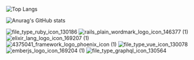 ![Top Langs](https://github-readme-stats.vercel.app/api/top-langs/?username=shayanholakouee&layout=compact&theme=ocean_dark)

![Anurag's GitHub stats](https://github-readme-stats.vercel.app/api?username=shayanholakouee&show_icons=true&theme=ocean_dark)


![file_type_ruby_icon_130186](https://user-images.githubusercontent.com/55746476/143846955-9aa72000-d978-4069-8b09-3fd082689e58.png)
![rails_plain_wordmark_logo_icon_146377 (1)](https://user-images.githubusercontent.com/55746476/143848236-832cff46-acc1-4434-9932-abfda94db1d0.png)
![elixir_lang_logo_icon_169207 (1)](https://user-images.githubusercontent.com/55746476/143846330-738507ef-ecb0-4135-aa89-632c3dc787e7.png)
![4375041_framework_logo_phoenix_icon (1)](https://user-images.githubusercontent.com/55746476/143848765-512a1201-4b04-4edd-8e53-09610619c97b.png)
![file_type_vue_icon_130078](https://user-images.githubusercontent.com/55746476/143847153-c67eeff3-3f93-4037-89bf-45a84927a3b5.png)
![emberjs_logo_icon_169204 (1)](https://user-images.githubusercontent.com/55746476/143847799-44dd7062-111d-4511-87e0-0920646954f3.png)
![file_type_graphql_icon_130564](https://user-images.githubusercontent.com/55746476/143850721-015d79e5-e64a-4055-8ac7-2f13df140114.png)



<!--
**shayanholakouee/shayanholakouee** is a ✨ _special_ ✨ repository because its `README.md` (this file) appears on your GitHub profile.

Here are some ideas to get you started:

- 🔭 I’m currently working on ...
- 🌱 I’m currently learning ...
- 👯 I’m looking to collaborate on ...
- 🤔 I’m looking for help with ...
- 💬 Ask me about ...
- 📫 How to reach me: ...
- 😄 Pronouns: ...
- ⚡ Fun fact: ...
-->

